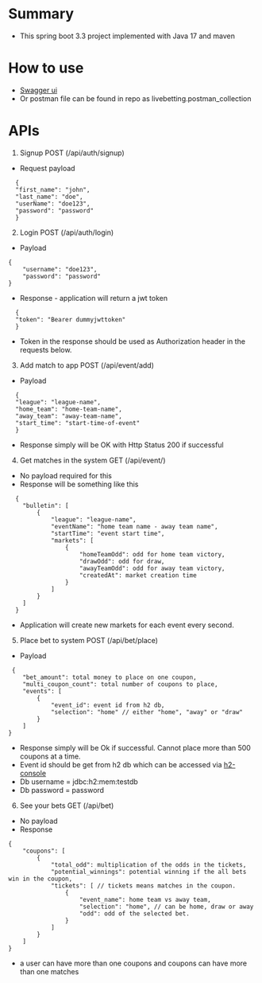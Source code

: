 # Summary

* This spring boot 3.3 project implemented with Java 17 and maven

# How to use

* [Swagger ui](localhost:8080/swagger-ui/index.html)
* Or postman file can be found in repo as livebetting.postman_collection

# APIs

1. Signup POST (/api/auth/signup)

- Request payload

```
  {
  "first_name": "john",
  "last_name": "doe",
  "userName": "doe123",
  "password": "password"
  }
```

2. Login POST (/api/auth/login)

- Payload

```
{
    "username": "doe123",
    "password": "password"
}
```

- Response - application will return a jwt token

```
  {
  "token": "Bearer dummyjwttoken"
  }
```

- Token in the response should be used as Authorization header in the requests below.

3. Add match to app POST (/api/event/add)

- Payload

```
  {
  "league": "league-name",
  "home_team": "home-team-name",
  "away_team": "away-team-name",
  "start_time": "start-time-of-event"
  }
```

- Response simply will be OK with Http Status 200 if successful

4. Get matches in the system GET (/api/event/)

- No payload required for this
- Response will be something like this

```
  {
    "bulletin": [
        {
            "league": "league-name",
            "eventName": "home team name - away team name",
            "startTime": "event start time",
            "markets": [
                {
                    "homeTeamOdd": odd for home team victory,
                    "drawOdd": odd for draw,
                    "awayTeamOdd": odd for away team victory,
                    "createdAt": market creation time
                }
            ]
        }
    ]
  }
```

- Application will create new markets for each event every second.

5. Place bet to system POST (/api/bet/place)

- Payload

```
 {
    "bet_amount": total money to place on one coupon,
    "multi_coupon_count": total number of coupons to place,
    "events": [
        {
            "event_id": event id from h2 db,
            "selection": "home" // either "home", "away" or "draw"
        }
    ]
}
```

- Response simply will be Ok if successful. Cannot place more than 500 coupons at a time.
- Event id should be get from h2 db which can be accessed via [h2-console](http://localhost:8080/h2-console/)
- Db username = jdbc:h2:mem:testdb
- Db password = password

6. See your bets GET (/api/bet)

- No payload
- Response

```
{
    "coupons": [
        {
            "total_odd": multiplication of the odds in the tickets,
            "potential_winnings": potential winning if the all bets win in the coupon,
            "tickets": [ // tickets means matches in the coupon.
                {
                    "event_name": home team vs away team,
                    "selection": "home", // can be home, draw or away
                    "odd": odd of the selected bet.
                }
            ]
        }
    ]
}
```

- a user can have more than one coupons and coupons can have more than one matches



